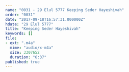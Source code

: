 ```yaml
---
name: "0031 - 29 Elul 5777 Keeping Seder Hayeshivah"
order: "0031"
date: "2017-09-18T16:57:31.000000Z"
hdate: "29 Elul 5777"
title: "Keeping Seder Hayeshivah"
keywords: []
file:
- ext: ".m4a"
  mime: "audio/x-m4a"
  size: 3307652
  duration: "6:37"
published: true
---
```


